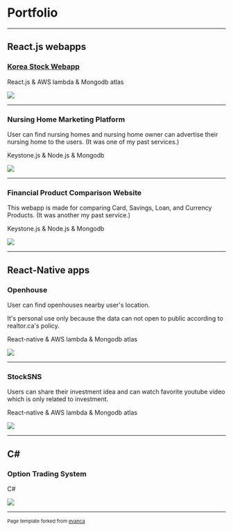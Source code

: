 # Portfolio

---

## React.js webapps

### [Korea Stock Webapp](http://lowpbr.surge.sh/)

React.js & AWS lambda & Mongodb atlas

<img src="images/lowpbr.gif?raw=true"/>

---

### Nursing Home Marketing Platform

User can find nursing homes and nursing home owner can advertise their nursing home to the users.
(It was one of my past services.)

Keystone.js & Node.js & Mongodb

<img src="images/silvermoa4.PNG?raw=true"/>

---

### Financial Product Comparison Website

This webapp is made for comparing Card, Savings, Loan, and Currency Products.
(It was another my past service.)

Keystone.js & Node.js & Mongodb

<img src="images/atmarket3.PNG?raw=true"/>

---

## React-Native apps

### Openhouse

User can find openhouses nearby user's location.

It's personal use only because the data can not open to public according to realtor.ca's policy.

React-native & AWS lambda & Mongodb atlas

<img src="images/openhouse.gif?raw=true"/>

---

### StockSNS

Users can share their investment idea and can watch favorite youtube video which is only related to investment.

React-native & AWS lambda & Mongodb atlas

<img src="images/stockSNS.gif?raw=true"/>

---

## C<i>#</i>

### Option Trading System

C#

<img src="images/tradingsystem.PNG?raw=true"/>

---

<p style="font-size:11px">Page template forked from <a href="https://github.com/evanca/quick-portfolio">evanca</a></p>
<!-- Remove above link if you don't want to attibute -->
